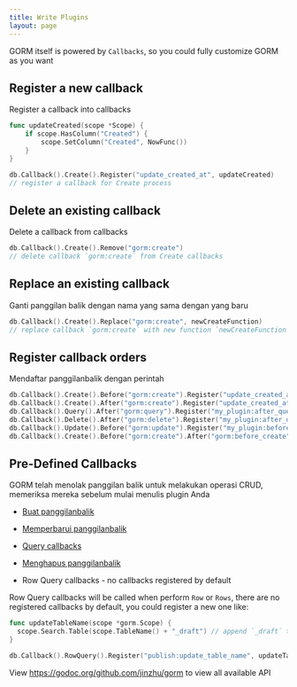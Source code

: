 ```yaml
---
title: Write Plugins
layout: page
---
```

GORM itself is powered by `Callbacks`, so you could fully customize GORM as you want

## Register a new callback

Register a callback into callbacks

```go
func updateCreated(scope *Scope) {
    if scope.HasColumn("Created") {
        scope.SetColumn("Created", NowFunc())
    }
}

db.Callback().Create().Register("update_created_at", updateCreated)
// register a callback for Create process
```

## Delete an existing callback

Delete a callback from callbacks

```go
db.Callback().Create().Remove("gorm:create")
// delete callback `gorm:create` from Create callbacks
```

## Replace an existing callback

Ganti panggilan balik dengan nama yang sama dengan yang baru

```go
db.Callback().Create().Replace("gorm:create", newCreateFunction)
// replace callback `gorm:create` with new function `newCreateFunction` for Create process
```

## Register callback orders

Mendaftar panggilanbalik dengan perintah

```go
db.Callback().Create().Before("gorm:create").Register("update_created_at", updateCreated)
db.Callback().Create().After("gorm:create").Register("update_created_at", updateCreated)
db.Callback().Query().After("gorm:query").Register("my_plugin:after_query", afterQuery)
db.Callback().Delete().After("gorm:delete").Register("my_plugin:after_delete", afterDelete)
db.Callback().Update().Before("gorm:update").Register("my_plugin:before_update", beforeUpdate)
db.Callback().Create().Before("gorm:create").After("gorm:before_create").Register("my_plugin:before_create", beforeCreate)
```

## Pre-Defined Callbacks

GORM telah menolak panggilan balik untuk melakukan operasi CRUD, memeriksa mereka sebelum mulai menulis plugin Anda

- [Buat panggilanbalik](https://github.com/jinzhu/gorm/blob/master/callback_create.go)

- [Memperbarui panggilanbalik](https://github.com/jinzhu/gorm/blob/master/callback_update.go)

- [Query callbacks](https://github.com/jinzhu/gorm/blob/master/callback_query.go)

- [Menghapus panggilanbalik](https://github.com/jinzhu/gorm/blob/master/callback_delete.go)

- Row Query callbacks - no callbacks registered by default

Row Query callbacks will be called when perform `Row` or `Rows`, there are no registered callbacks by default, you could register a new one like:

```go
func updateTableName(scope *gorm.Scope) {
  scope.Search.Table(scope.TableName() + "_draft") // append `_draft` to table name
}

db.Callback().RowQuery().Register("publish:update_table_name", updateTableName)
```

View <https://godoc.org/github.com/jinzhu/gorm> to view all available API